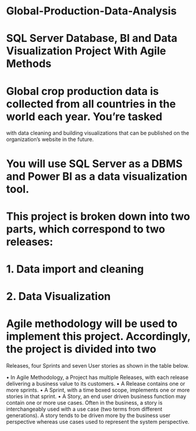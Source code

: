 # Global-Production-Data-Analysis
# SQL Server Database, BI and Data Visualization Project With Agile Methods
 
 # Global crop production data is collected from all countries in the world each year. You’re tasked
with data cleaning and building visualizations that can be published on the organization’s website in the
future. 
# You will use SQL Server as a DBMS and Power BI as a data visualization tool.

# This project is broken down into two parts, which correspond to two releases:
# 1. Data import and cleaning
# 2. Data Visualization

# Agile methodology will be used to implement this project. Accordingly, the project is divided into two
Releases, four Sprints and seven User stories as shown in the table below.


• In Agile Methodology, a Project has multiple Releases, with each release delivering a business
value to its customers.
• A Release contains one or more sprints.
• A Sprint, with a time boxed scope, implements one or more stories in that sprint.
• A Story, an end user driven business function may contain one or more use cases. Often in the
business, a story is interchangeably used with a use case (two terms from different generations).
A story tends to be driven more by the business user perspective whereas use cases used to
represent the system perspective.


